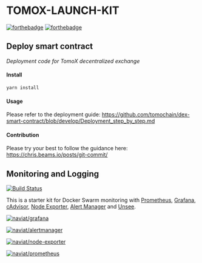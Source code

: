 # TOMOX-LAUNCH-KIT
[![forthebadge](https://forthebadge.com/images/badges/built-with-love.svg)](https://forthebadge.com) [![forthebadge](https://forthebadge.com/images/badges/built-by-developers.svg)](https://forthebadge.com)

## Deploy smart contract
_Deployment code for TomoX decentralized exchange_

#### Install
```
yarn install
```

#### Usage

Please refer to the deployment guide: https://github.com/tomochain/dex-smart-contract/blob/develop/Deployment_step_by_step.md

#### Contribution

Please try your best to follow the guidance here:
https://chris.beams.io/posts/git-commit/

## Monitoring and Logging 
[![Build Status](https://travis-ci.org/tomochain/tomox-launch-kit.svg?branch=master)](https://travis-ci.org/tomochain/tomox-launch-kit)

 This is a starter kit for Docker Swarm monitoring with [Prometheus](https://prometheus.io/), 
[Grafana](http://grafana.org/), 
[cAdvisor](https://github.com/google/cadvisor), 
[Node Exporter](https://github.com/prometheus/node_exporter), 
[Alert Manager](https://github.com/prometheus/alertmanager)
and [Unsee](https://github.com/cloudflare/unsee).

[![naviat/grafana](http://dockeri.co/image/naviat/grafana)](https://hub.docker.com/r/naviat/grafana/)

[![naviat/alertmanager](http://dockeri.co/image/naviat/alertmanager)](https://hub.docker.com/r/naviat/alertmanager/)

[![naviat/node-exporter](http://dockeri.co/image/naviat/node-exporter)](https://hub.docker.com/r/naviat/node-exporter/)

[![naviat/prometheus](http://dockeri.co/image/naviat/prometheus)](https://hub.docker.com/r/naviat/prometheus/)
